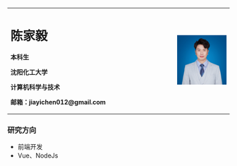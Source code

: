 <table border="0">
  <tr>
    <td width="75%">
      <h1>陈家毅</h1>
      <p><b>本科生</b></p>
      <p><b>沈阳化工大学</b></p>
      <p><b>计算机科学与技术</b></p>     
      <p><b>邮箱：jiayichen012@gmail.com</b></p>
    </td>
    <td width="25%">
      <img src="./cjy_01.jpg" width="100%">
    </td>
  </tr>
</table>

### 研究方向
- 前端开发
- Vue、NodeJs
